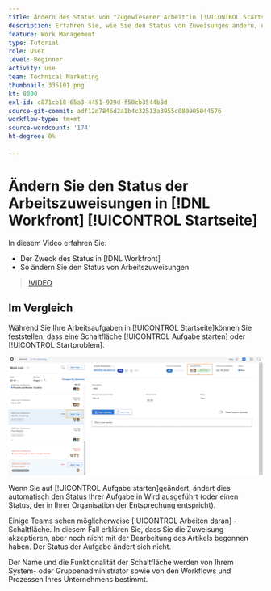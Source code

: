 ```yaml
---
title: Ändern des Status von "Zugewiesener Arbeit"in [!UICONTROL Startseite]
description: Erfahren Sie, wie Sie den Status von Zuweisungen ändern, um anzugeben, dass die Arbeit über die [!UICONTROL Startseite] Seite. zu verstehen, warum der Status in [!DNL  Workfront].
feature: Work Management
type: Tutorial
role: User
level: Beginner
activity: use
team: Technical Marketing
thumbnail: 335101.png
kt: 8800
exl-id: c871cb18-65a3-4451-929d-f50cb3544b8d
source-git-commit: adf12d7846d2a1b4c32513a3955c080905044576
workflow-type: tm+mt
source-wordcount: '174'
ht-degree: 0%

---
```


# Ändern Sie den Status der Arbeitszuweisungen in [!DNL Workfront] [!UICONTROL Startseite]

In diesem Video erfahren Sie:

* Der Zweck des Status in [!DNL  Workfront]
* So ändern Sie den Status von Arbeitszuweisungen

>[!VIDEO](https://video.tv.adobe.com/v/335101/?quality=12)

## Im Vergleich

Während Sie Ihre Arbeitsaufgaben in [!UICONTROL Startseite]können Sie feststellen, dass eine Schaltfläche [!UICONTROL Aufgabe starten] oder [!UICONTROL Startproblem].

![[!DNL Workfront] [!UICONTROL Startseite] Seite, auf der die Schaltfläche [!UICONTROL Aufgabe starten].](assets/worker-fundamentals-1.png)

Wenn Sie auf [!UICONTROL Aufgabe starten]geändert, ändert dies automatisch den Status Ihrer Aufgabe in Wird ausgeführt (oder einen Status, der in Ihrer Organisation der Entsprechung entspricht).

Einige Teams sehen möglicherweise [!UICONTROL Arbeiten daran] -Schaltfläche. In diesem Fall erklären Sie, dass Sie die Zuweisung akzeptieren, aber noch nicht mit der Bearbeitung des Artikels begonnen haben. Der Status der Aufgabe ändert sich nicht.

Der Name und die Funktionalität der Schaltfläche werden von Ihrem System- oder Gruppenadministrator sowie von den Workflows und Prozessen Ihres Unternehmens bestimmt.

<!---
learn more URLs
--->
